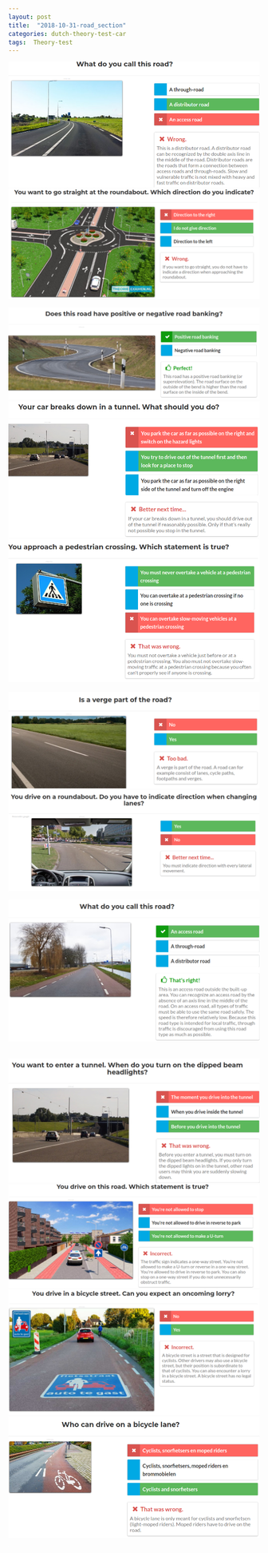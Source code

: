 ```yaml
---
layout: post
title:  "2018-10-31-road_section"
categories: dutch-theory-test-car
tags:  Theory-test 
---
```


![](/images/2018-10-31-06-28-17.png)
![](/images/2018-10-31-06-29-31.png)


![](/images/2018-10-31-06-35-31.png)
![](/images/2018-10-31-06-37-57.png)
![](/images/2018-10-31-06-41-51.png)
![](/images/2018-10-31-06-43-28.png)
![](/images/2018-10-31-06-44-39.png)
![](/images/2018-10-31-06-48-02.png)

![](/images/2018-10-31-06-49-07.png)
![](/images/2018-10-31-06-49-52.png)
![](/images/2018-10-31-06-50-48.png)

![](/images/2018-10-31-06-51-39.png)
![](/images/2018-10-31-06-53-06.png)
![](/images/2018-10-31-06-54-41.png)
![](/images/2018-10-31-06-56-32.png)
![](/images/2018-10-31-06-57-26.png)

